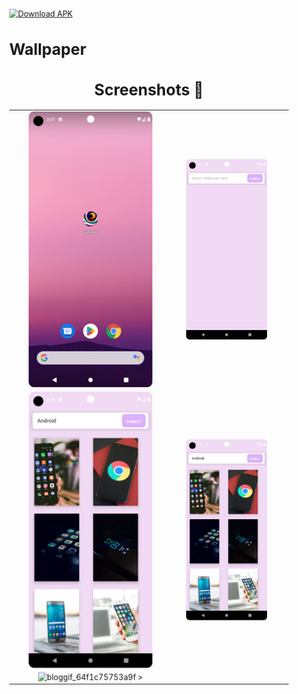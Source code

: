 [![Download APK](https://img.shields.io/badge/Download-APK-blue)](https://drive.google.com/file/d/1Wj1oz7XQ01uNexxt-g2LebqjP113iOyB/view?usp=drive_link)
# Wallpaper

## <h1 align=center>Screenshots 📸</h1>


||||
|:----------------------------------------:|:-----------------------------------------:|:-----------------------------------------:|
| <img src= "1.png" width="80%" height="70%"> | <img src= "2.png" width="80%" height="70%"> | 
| <img src= "4.png" width="80%" height="70%"> | <img src= "4.png" width="80%" height="70%"> | 
|   ![bloggif_64f1c75753a9f](https://github.com/deepbajud/Joke_App/assets/118447327/33c282f8-0340-41a1-913a-086246167d7d) >  | 

<!-- App-Overview

 <img 
  width="49%"
  src="1.png"/>
<img 
  width="49%"
  src="2.png"/>

  
<img 
  width="49%"
  src="3.png"/>
<img 
  width="49%"
  src="4.png"/>
 
 ![bloggif_64ec76a065a9d](https://github.com/deepbajud/Wallpaper/assets/118447327/25aaaf8a-d55b-4708-9120-63f029029fdb)

 
